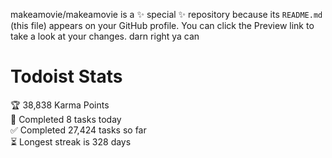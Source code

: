 makeamovie/makeamovie is a ✨ special ✨ repository because its `README.md` (this file) appears on your GitHub profile.
You can click the Preview link to take a look at your changes. darn right ya can

# Todoist Stats

<!-- TODO-IST:START -->
🏆  38,838 Karma Points           
🌸  Completed 8 tasks today           
✅  Completed 27,424 tasks so far           
⏳  Longest streak is 328 days
<!-- TODO-IST:END -->